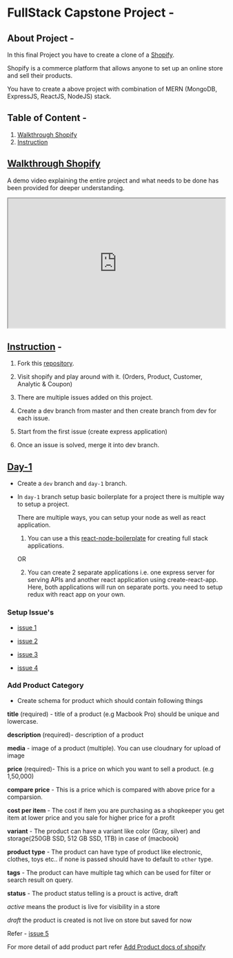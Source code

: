 # FullStack Capstone Project -

## About Project -

In this final Project you have to create a clone of a [Shopify](https://www.shopify.com/).

Shopify is a commerce platform that allows anyone to set up an online store and sell their products.

You have to create a above project with combination of MERN (MongoDB, ExpressJS, ReactJS, NodeJS) stack.


## Table of Content -

1. [Walkthrough Shopify](#my-first-title)
2. [Instruction](#my-second-title)


## [Walkthrough Shopify](https://www.shopify.com/)

A demo video explaining the entire project and what needs to be done has been provided for deeper understanding.

<iframe
  src="https://youtu.be/Nnoq2JM4wfo"
  style="width:100%; height:300px;"
></iframe>

## [Instruction](#my-second-title) -

1. Fork this [repository](https://github.com/AltCampus/AC-FULLSTACK-capstone-1).

2. Visit shopify and play around with it. (Orders, Product, Customer, Analytic & Coupon)

3. There are multiple issues added on this project.

4. Create a dev branch from master and then create branch from dev for each issue.

5. Start from the first issue (create express application)

6. Once an issue is solved, merge it into dev branch.

## [Day-1]()

- Create a `dev` branch and `day-1` branch.

- In `day-1` branch setup basic boilerplate for a project there is multiple way to setup a project.

  There are multiple ways, you can setup your node as well as react application.

  1. You can use a this [react-node-boilerplate](https://github.com/AltCampus/react-node-boilerplate) for creating full stack applications.

  OR

  2. You can create 2 separate applications i.e. one express server for serving APIs and another react application using create-react-app. Here, both applications will run on separate ports. you need to setup redux with react app on your own.

### Setup Issue's

- [issue 1](https://github.com/AltCampus/AC-FULLSTACK-capstone-1/issues/1)

-  [issue 2](https://github.com/AltCampus/AC-FULLSTACK-capstone-1/issues/2)

-  [issue 3](https://github.com/AltCampus/AC-FULLSTACK-capstone-1/issues/3)

- [issue 4](https://github.com/AltCampus/AC-FULLSTACK-capstone-1/issues/4)

### Add Product Category

- Create schema for product which should contain following things

**title** (required) - title of a product (e.g Macbook Pro) should be unique and lowercase.

**description** (required)- description of a product

**media** - image of a product (multiple). You can use cloudnary for upload of image

**price** (required)- This is a price on which you want to sell a product. (e.g 1,50,000)

**compare price** - This is a price which is compared with above price for a comparsion.

**cost per item** - The cost if item you are purchasing as a shopkeeper you get item at lower price and you sale for higher price for a profit

**variant** - The product can have a variant like color (Gray, silver) and storage(250GB SSD, 512 GB SSD, 1TB) in case of (macbook)

**product type** - The product can have type of product like electronic, clothes, toys etc.. if none is passed should have to default to `other`  type.

**tags** - The product can have multiple tag which can be used for filter or search result on query.

**status** - The product status telling is  a prouct is active, draft

_active_ means the product is live for visibility in a store

_draft_ the product is created is not live on store but saved for now

Refer - [issue 5](https://github.com/AltCampus/AC-FULLSTACK-capstone-1/issues/5)

For more detail of add product part refer [Add Product docs of shopify](https://help.shopify.com/en/manual/products/add-update-products)